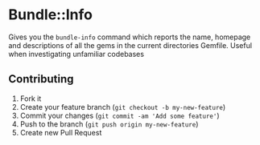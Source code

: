 # Bundle::Info

Gives you the `bundle-info` command which reports the name, homepage and descriptions of all the gems in the current directories Gemfile. Useful when investigating unfamiliar codebases


## Contributing

1. Fork it
2. Create your feature branch (`git checkout -b my-new-feature`)
3. Commit your changes (`git commit -am 'Add some feature'`)
4. Push to the branch (`git push origin my-new-feature`)
5. Create new Pull Request
